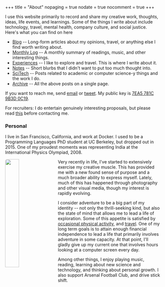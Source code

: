 +++
title = "About"
nopaging = true
nodate = true
nocomment = true
+++

I use this website primarily to record and share my creative work, thoughts, ideas, life events, and learnings. Some of the things I write about include technology, travel, mental health, company culture, and social justice. Here's what you can find on here

- [Blog](/blog) -- Long-form articles about my opinions, travel, or anything else I find worth writing about.
- [Monthly Log](/monthly-log) -- A monthly summary of readings, music, and other interesting things.
- [Experiences](/experiences) -- I like to explore and travel. This is where I write about it.
- [Notes](/notes) -- Short blurbs that I didn't want to put too much thought into.
- [SciTech](/scitech) -- Posts related to academic or computer science-y things and the work I do.
- [Archive](/archive) -- All the above posts on a single page.

If you want to reach me, send <a title="Email" href="mailto:nishanttotla@gmail.com">email<i class="icon-gmail"></i></a> or <a title="Twitter" href="http://twitter.com/home?status=@nishanttotla">tweet<i class="icon-twitter"></i></a>. My public key is [7EA5 781C 9B3D 0C19](https://keybase.io/nishanttotla).

For recruiters: I do entertain genuinely interesting proposals, but please read [this](/recruiting) before contacting me.

### Personal

I live in San Francisco, California, and work at Docker. I used to be a Programming Languages PhD student at UC Berkeley, but dropped out in 2015. One of my proudest moments was representing India at the International Physics Olympiad, 2008.

<img data-action="zoom" src="/images/cinderella_half.jpg" style="width:30%; float: left; margin-right: 20px; margin-bottom: 15px; border-radius: 6px;"></img>

Very recently in life, I've started to extensively exercise my creative muscle. This has provided me with
a new found sense of purpose and a much broader ability to express myself. Lately, much of this has
happened through photography and other visual media, though my interest is rapidly evolving.

I consider adventure to be a big part of my identity -- not only the thrill-seeking kind, but also the state of mind that allows me to lead a life of exploration. Some of this appetite is satisfied by [occasional physical activity](https://www.strava.com/athletes/2749248), and [travel](/places). One of my long term goals is to attain enough financial independence to lead a life that primarily involves adventure in some capacity. At that point, I'll gladly give up my current one that involves hours looking at a computer screen every day.

Among other things, I enjoy playing music, reading, learning about new science and technology, and thinking about personal growth. I also support Arsenal Football Club, and drive stick shift.